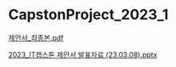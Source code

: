 # CapstonProject_2023_1
[제안서_최종본.pdf](https://github.com/KimByeongchang/CapstonProject_2023_1/files/10983476/_.pdf)

[2023_IT캡스톤 제안서 발표자료 (23.03.08).pptx](https://github.com/KimByeongchang/CapstonProject_2023_1/files/10983480/2023_IT.23.03.08.pptx)
